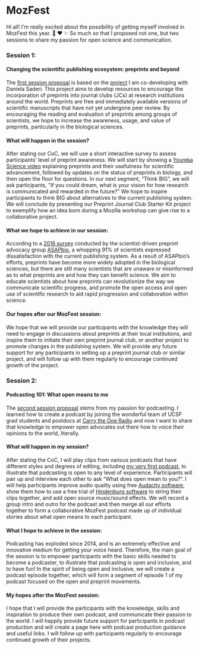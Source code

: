 # MozFest

Hi all! I'm really excited about the possibility of getting myself involved in MozFest this year. :tada: :heart: :sparkles: So much so that I proposed not one, but two sessions to share my passion for open science and communication. 

### Session 1:
#### Changing the scientific publishing ecosystem: preprints and beyond
The [first session proposal](https://github.com/MozillaFoundation/mozfest-program-2017/issues/757) is based on the [project](https://github.com/SamanthaHindle/preprint_JournalClub) I am co-developing with Daniela Saderi. This project aims to develop resources to encourage the incorporation of preprints into journal clubs (JCs) at research institutions around the world. Preprints are free and immediately available versions of scientific manuscripts that have not yet undergone peer review. By encouraging the reading and evaluation of preprints among groups of scientists, we hope to increase the awareness, usage, and value of preprints, particularly in the biological sciences.

#### What will happen in the session?
After stating our CoC, we will use a short interactive survey to assess participants’ level of preprint awareness. We will start by showing a [Youreka Science video](http://yourekascience.org/portfolio/what-are-preprints/) explaining preprints and their usefulness for scientific advancement, followed by updates on the status of preprints in biology, and then open the floor for questions. In our next segment, “Think BIG”, we will ask participants, "If you could dream, what is your vision for how research is communicated and rewarded in the future?" We hope to inspire participants to think BIG about alternatives to the current publishing system. We will conclude by presenting our Preprint Journal Club Starter Kit project to exemplify how an idea born during a Mozilla workshop can give rise to a collaborative project.

#### What we hope to achieve in our session:
According to a [2016 survey](http://asapbio.org/survey) conducted by the scientist-driven preprint advocacy group [ASAPbio](http://asapbio.org), a whopping 91% of scientists expressed dissatisfaction with the current publishing system. As a result of ASAPbio’s efforts, preprints have become more widely adopted in the biological sciences, but there are still many scientists that are unaware or misinformed as to what preprints are and how they can benefit science. We aim to educate scientists about how preprints can revolutionize the way we communicate scientific progress, and promote the open access and open use of scientific research to aid rapid progression and collaboration within science.

#### Our hopes after our MozFest session:
We hope that we will provide our participants with the knowledge they will need to engage in discussions about preprints at their local institutions, and inspire them to initiate their own preprint journal club, or another project to promote changes in the publishing system. We will provide any future support for any participants in setting up a preprint journal club or similar project, and will follow up with them regularly to encourage continued growth of the project.

### Session 2:
#### Podcasting 101: What open means to me
The [second session proposal](https://github.com/MozillaFoundation/mozfest-program-2017/issues/759) stems from my passion for podcasting. I learned how to create a podcast by joining the wonderful team of UCSF grad students and postdocs at [Carry the One Radio](http://www.carrytheoneradio.com/) and now I want to share that knowledge to empower open advocates out there how to voice their opinions to the world, literally.

#### What will happen in my session?
After stating the CoC, I will play clips from various podcasts that have different styles and degrees of editing, including [my very first podcast](http://www.carrytheoneradio.com/2016/11/), to illustrate that podcasting is open to any level of experience. Participants will pair up and interview each other to ask “What does open mean to you?”. I will help participants improve audio quality using free [Audacity software](http://www.audacityteam.org/download/), show them how to use a free trial of [Hindenburg software](https://hindenburg.com/en/products/hindenburg-trial) to string their clips together, and add open source music/sound effects. We will record a group intro and outro for the podcast and then merge all our efforts together to form a collaborative MozFest podcast made up of individual stories about what open means to each participant.


#### What I hope to achieve in the session:
Podcasting has exploded since 2014, and is an extremely effective and innovative medium for getting your voice heard. Therefore, the main goal of the session is to empower participants with the basic skills needed to become a podcaster, to illustrate that podcasting is open and inclusive, and to have fun! In the spirit of being open and inclusive, we will create a podcast episode together, which will form a segment of episode 1 of my podcast focused on the open and preprint movements.

#### My hopes after the MozFest session:
I hope that I will provide the participants with the knowledge, skills and inspiration to produce their own podcast, and communicate their passion to the world. I will happily provide future support for participants in podcast production and will create a page here with podcast production guidance and useful links. I will follow up with participants regularly to encourage continued growth of their projects. 
